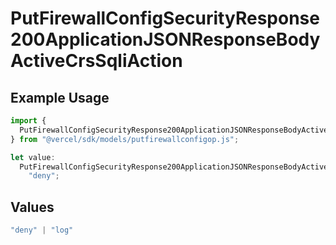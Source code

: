 # PutFirewallConfigSecurityResponse200ApplicationJSONResponseBodyActiveCrsSqliAction

## Example Usage

```typescript
import {
  PutFirewallConfigSecurityResponse200ApplicationJSONResponseBodyActiveCrsSqliAction,
} from "@vercel/sdk/models/putfirewallconfigop.js";

let value:
  PutFirewallConfigSecurityResponse200ApplicationJSONResponseBodyActiveCrsSqliAction =
    "deny";
```

## Values

```typescript
"deny" | "log"
```